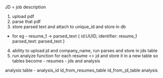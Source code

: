 JD = job description

1. upload pdf
2. parse that pdf
3. store parsed text and attach to unique_id and store in db

- for eg - resume_1 -> parsed_text
  {
  id:UUID,
  identifier: resume_1
  parsed_text: parsed_text
  }

4. ability to upload jd and company_name, run parses and store in jds table
5. run analyze function for each resume <> jd and store it in a new table
   so tables become - resumes - jds and analysis

analysis table -
analysis_id
id_from_resumes_table
id_from_jd_table
analysis
